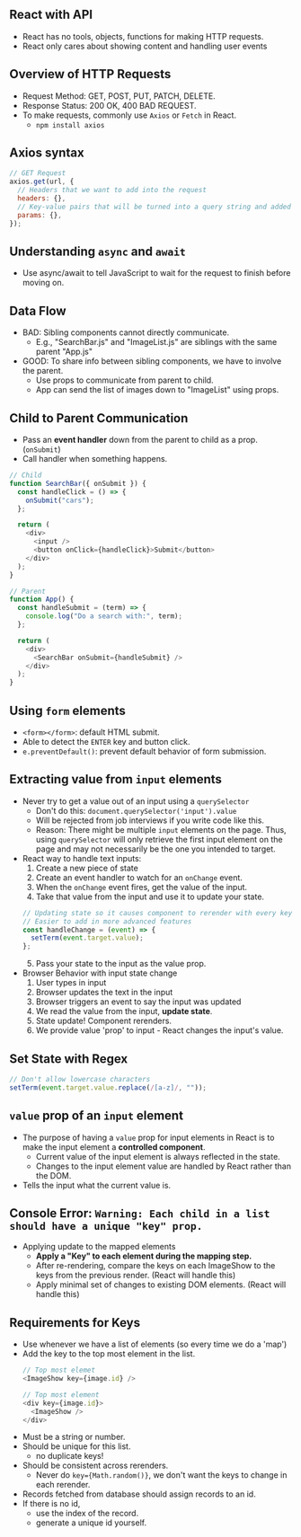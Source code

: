 ## React with API

- React has no tools, objects, functions for making HTTP requests.
- React only cares about showing content and handling user events

## Overview of HTTP Requests

- Request Method: GET, POST, PUT, PATCH, DELETE.
- Response Status: 200 OK, 400 BAD REQUEST.
- To make requests, commonly use `Axios` or `Fetch` in React.
  - `npm install axios`

## Axios syntax

```js
// GET Request
axios.get(url, {
  // Headers that we want to add into the request
  headers: {},
  // Key-value pairs that will be turned into a query string and added to the URL
  params: {},
});
```

## Understanding `async` and `await`

- Use async/await to tell JavaScript to wait for the request to finish before moving on.

## Data Flow

- BAD: Sibling components cannot directly communicate.
  - E.g., "SearchBar.js" and "ImageList.js" are siblings with the same parent "App.js"
- GOOD: To share info between sibling components, we have to involve the parent.
  - Use props to communicate from parent to child.
  - App can send the list of images down to "ImageList" using props.

## Child to Parent Communication

- Pass an **event handler** down from the parent to child as a prop. (`onSubmit`)
- Call handler when something happens.

```js
// Child
function SearchBar({ onSubmit }) {
  const handleClick = () => {
    onSubmit("cars");
  };

  return (
    <div>
      <input />
      <button onClick={handleClick}>Submit</button>
    </div>
  );
}
```

```js
// Parent
function App() {
  const handleSubmit = (term) => {
    console.log("Do a search with:", term);
  };

  return (
    <div>
      <SearchBar onSubmit={handleSubmit} />
    </div>
  );
}
```

## Using `form` elements

- `<form></form>`: default HTML submit.
- Able to detect the `ENTER` key and button click.
- `e.preventDefault()`: prevent default behavior of form submission.

## Extracting value from `input` elements

- Never try to get a value out of an input using a `querySelector`
  - Don't do this: `document.querySelector('input').value`
  - Will be rejected from job interviews if you write code like this.
  - Reason: There might be multiple `input` elements on the page. Thus, using `querySelector` will only retrieve the first input element on the page and may not necessarily be the one you intended to target.
- React way to handle text inputs:
  1. Create a new piece of state
  2. Create an event handler to watch for an `onChange` event.
  3. When the `onChange` event fires, get the value of the input.
  4. Take that value from the input and use it to update your state.
  ```js
  // Updating state so it causes component to rerender with every key press. (Steph said it is not a big deal)
  // Easier to add in more advanced features
  const handleChange = (event) => {
    setTerm(event.target.value);
  };
  ```
  5. Pass your state to the input as the value prop.
- Browser Behavior with input state change
  1. User types in input
  2. Browser updates the text in the input
  3. Browser triggers an event to say the input was updated
  4. We read the value from the input, **update state**.
  5. State update! Component rerenders.
  6. We provide value 'prop' to input - React changes the input's value.

## Set State with Regex

```js
// Don't allow lowercase characters
setTerm(event.target.value.replace(/[a-z]/, ""));
```

## `value` prop of an `input` element

- The purpose of having a `value` prop for input elements in React is to make the input element a **controlled component**.
  - Current value of the input element is always reflected in the state.
  - Changes to the input element value are handled by React rather than the DOM.
- Tells the input what the current value is.

## Console Error: `Warning: Each child in a list should have a unique "key" prop.`

- Applying update to the mapped elements
  - **Apply a "Key" to each element during the mapping step.**
  - After re-rendering, compare the keys on each ImageShow to the keys from the previous render. (React will handle this)
  - Apply minimal set of changes to existing DOM elements. (React will handle this)

## Requirements for Keys

- Use whenever we have a list of elements (so every time we do a 'map')
- Add the key to the top most element in the list.
  ```js
  // Top most elemet
  <ImageShow key={image.id} />

  // Top most element
  <div key={image.id}>
    <ImageShow />
  </div>
  ```
- Must be a string or number.
- Should be unique for this list.
  - no duplicate keys!
- Should be consistent across rerenders.
  - Never do `key={Math.random()}`, we don't want the keys to change in each rerender.
- Records fetched from database should assign records to an id.
- If there is no id,
  - use the index of the record.
  - generate a unique id yourself.